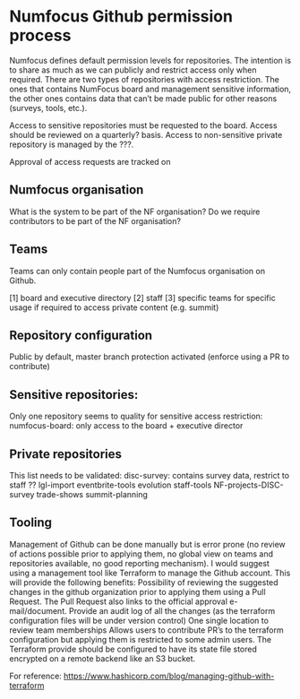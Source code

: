 # Numfocus Github permission process

Numfocus defines default permission levels for repositories. The intention is to share as much as we can publicly and restrict access only when required. There are two types of repositories with access restriction. The ones that contains NumFocus board and management sensitive information, the other ones contains data that can’t be made public for other reasons (surveys, tools, etc.).

Access to sensitive repositories must be requested to the board. Access should be reviewed on a quarterly? basis.
Access to non-sensitive private repository is managed by the ???. 

Approval of access requests are tracked on 

## Numfocus organisation

What is the system to be part of the NF organisation? Do we require contributors to be part of the NF organisation?

## Teams

Teams can only contain people part of the Numfocus organisation on Github.

[1] board and executive directory
[2] staff
[3] specific teams for specific usage if required to access private content  (e.g. summit) 

## Repository configuration

Public by default, master branch protection activated (enforce using a PR to contribute)

## Sensitive repositories:

Only one repository seems to quality for sensitive access restriction:
numfocus-board: only access to the board + executive director

## Private repositories

This list needs to be validated:
disc-survey: contains survey data, restrict to staff ?? 
lgl-import
eventbrite-tools
evolution
staff-tools
NF-projects-DISC-survey
trade-shows
summit-planning

## Tooling

Management of Github can be done manually but is error prone (no review of actions possible prior to applying them, no global view on teams and repositories available, no good reporting mechanism). I would suggest using a management tool like Terraform to manage the Github account. This will provide the following benefits:
Possibility of reviewing the suggested changes in the github organization prior to applying them using a Pull Request. The Pull Request also links to the official approval e-mail/document.
Provide an audit log of all the changes (as the terraform configuration files will be under version control)
One single location to review team memberships
Allows users to contribute PR’s to the terraform configuration but applying them is restricted to some admin users.
The Terraform provide should be configured to have its state file stored encrypted on a remote backend like an S3 bucket. 

For reference: https://www.hashicorp.com/blog/managing-github-with-terraform
